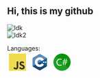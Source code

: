 ## Hi, this is my github

![Idk](https://github-readme-stats.vercel.app/api?username=Jacobb626&count_private=true&show_icons=true&theme=tokyonight)
<br>
![Idk2](https://github-readme-stats.vercel.app/api/top-langs/?username=Jacobb626&theme=tokyonight)

Languages:
<br>
<img src="https://raw.githubusercontent.com/github/explore/80688e429a7d4ef2fca1e82350fe8e3517d3494d/topics/javascript/javascript.png" alt="Javascript" height="40" style="vertical-align:top; margin:4px">
<img src="https://raw.githubusercontent.com/github/explore/80688e429a7d4ef2fca1e82350fe8e3517d3494d/topics/cpp/cpp.png" alt="Javascript" height="40" style="vertical-align:top; margin:4px">
<img src="https://raw.githubusercontent.com/github/explore/80688e429a7d4ef2fca1e82350fe8e3517d3494d/topics/csharp/csharp.png" alt="Javascript" height="40" style="vertical-align:top; margin:4px">
